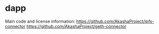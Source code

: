 # dapp

Main code and license information:
https://github.com/AkashaProject/ipfs-connector
https://github.com/AkashaProject/geth-connector
